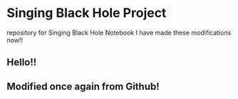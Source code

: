 # Singing Black Hole Project
repository for Singing Black Hole Notebook 
I have made these modifications now!!

## Hello!!

## Modified once again from Github!
